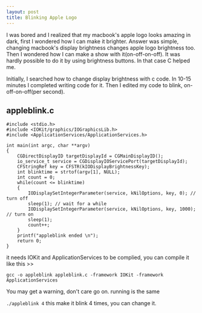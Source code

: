 ```yaml
---
layout: post
title: Blinking Apple Logo
---
```

I was bored and I realized that my macbook's apple logo looks amazing in dark, first I wondered how I can make it brighter. Answer was simple, changing macbook's display brightness changes apple logo brightness too. Then I wondered how I can make a show with it(on-off-on-off). It was hardly possible to do it by using brightness buttons. In that case C helped me.

Initially, I searched how to change display brightness with c code. In 10-15 minutes I completed writing code for it. Then I edited my code to blink, on-off-on-off(per second).


## appleblink.c
~~~~
#include <stdio.h>
#include <IOKit/graphics/IOGraphicsLib.h>
#include <ApplicationServices/ApplicationServices.h>

int main(int argc, char **argv)
{
    CGDirectDisplayID targetDisplayId = CGMainDisplayID();
    io_service_t service = CGDisplayIOServicePort(targetDisplayId);
    CFStringRef key = CFSTR(kIODisplayBrightnessKey);
    int blinktime = strtof(argv[1], NULL);
    int count = 0;
    while(count <= blinktime)
    {
        IODisplaySetIntegerParameter(service, kNilOptions, key, 0); // turn off
        sleep(1); // wait for a while
        IODisplaySetIntegerParameter(service, kNilOptions, key, 1000); // turn on
        sleep(1);
        count++;
    }
    printf("appleblink ended \n");
    return 0;
}
~~~~

it needs IOKit and ApplicationServices to be complied, you can compile it like this >>

`gcc -o appleblink appleblink.c -framework IOKit -framework ApplicationServices`

You may get a warning, don't care go on.
running is the same

`./appleblink 4` this make it blink 4 times, you can change it.
